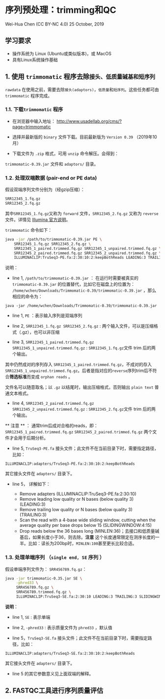 序列预处理：trimming和QC
================
Wei-Hua Chen (CC BY-NC 4.0)
25 October, 2019

## 学习要求

  - 操作系统为 Linux (Ubuntu或类似版本)，或 MacOS
  - 具有Linux系统操作基础

## 1\. 使用 `trimmomatic` 程序去除`接头、低质量碱基和短序列`

`rawdata` 在使用之前，需要去除`接头(adaptors)`，`低质量`和`短序列`。这些任务都可由 `trimmomatic`
程序完成。

### 1.1. 下载`trimmomatic` 程序

  - 在浏览器中输入地址： <http://www.usadellab.org/cms/?page=trimmomatic>

  - 选择并最新版的 `binary` 文件下载。目前最新版为 `Version 0.39` （2019年10月）

  - 下载文件为 `.zip` 格式，可用 `unzip` 命令解压。会得到：

`trimmomatic-0.39.jar` 文件和 `adaptors/` 目录。

### 1.2. 处理双端数据 (pair-end or PE data)

假设双端序列文件分别为（经gzip压缩）：

``` sh numberLines lineAnchors
SRR12345_1.fq.gz
SRR12345_2.fq.gz
```

其中`SRR12345_1.fq.gz`又称为 `forward` 文件，`SRR12345_2.fq.gz` 又称为 `reverse`
文件。详情见 [Illumina
官方说明](https://support.illumina.com/bulletins/2016/04/fastq-files-explained.html)。

`trimmomatic` 命令如下：

``` sh numberLines lineAnchors
java -jar /path/to/trimmomatic-0.39.jar PE \
    SRR12345_1.fq.gz SRR12345_2.fq.gz \
    SRR12345_1_paired.trimmed.fq.gz SRR12345_1_unpaired.trimmed.fq.gz \
    SRR12345_2_paired.trimmed.fq.gz SRR12345_2_unpaired.trimmed.fq.gz \
    ILLUMINACLIP:TruSeq3-PE.fa:2:30:10:2:keepBothReads LEADING:3 TRAILING:3 MINLEN:36
```

说明：

  - line 1, `/path/to/trimmomatic-0.39.jar` ： 在运行时需要被真实的
    `trimmomatic-0.39.jar` 的位置替代，比如它在磁盘上的位置为：
    `/home/wchen/Downloads/Trimmomatic-0.39/trimmomatic-0.39.jar`
    ，那么相应的命令为：

`java -jar /home/wchen/Downloads/Trimmomatic-0.39/trimmomatic-0.39.jar`

  - line 1, `PE` ：表示输入序列是双端序列

  - line 2, `SRR12345_1.fq.gz SRR12345_2.fq.gz` :
    两个输入文件，可以是压缩格式（.gz），也可以非压缩

  - line 3, `SRR12345_1_paired.trimmed.fq.gz
    SRR12345_1_unpaired.trimmed.fq.gz` : `SRR12345_1.fq.gz`文件 trim
    后的两个输出。

其中仍然成对的序列存入 `SRR12345_1_paired.trimmed.fq.gz`，不成对的存入
`SRR12345_1_unpaired.trimmed.fq.gz`。后者是指对应的`reverse`序列trim后不符合**筛选标准**而变成
`orphan reads` 。

文件名可以随意取名；以 `.gz` 以结尾时，输出压缩格式，否则输出 `plain text` 普通文本格式。

  - line 4, `SRR12345_2_paired.trimmed.fq.gz
    SRR12345_2_unpaired.trimmed.fq.gz` : `SRR12345_2.fq.gz`文件 trim
    后的两个输出。

\*\* 注意 \*\* ： 通常trim后成对合格的reads，即： `SRR12345_1_paired.trimmed.fq.gz`
`SRR12345_2_paired.trimmed.fq.gz` 两个文件才会用于后期分析。

  - line 5, `TruSeq3-PE.fa` 接头文件；此文件不在当前目录下时，需要指定路径，比如：

`ILLUMINACLIP:adapters/TruSeq3-PE.fa:2:30:10:2:keepBothReads`

其它接头文件在 `adapters/` 目录下。

  - line 5， 详解如下：
    
      - Remove adapters (ILLUMINACLIP:TruSeq3-PE.fa:2:30:10)
      - Remove leading low quality or N bases (below quality 3)
        (LEADING:3)
      - Remove trailing low quality or N bases (below quality 3)
        (TRAILING:3)
      - Scan the read with a 4-base wide sliding window, cutting when
        the average quality per base drops below 15 (SLIDINGWINDOW:4:15)
      - Drop reads below the 36 bases long
        (MINLEN:36)；去接口和低质量碱基后，如果长度小于36，则去除。**注意**
        这个长度通常限定在测序长度的一半。比如：读长为200bp时，`MINLEN:100`甚至更长比较合适。

### 1.3. 处理单端序列 （`single end, SE` 序列 ）

假设单端序列文件为： `SRR456789.fq.gz`：

``` sh numberLines lineAnchors
java -jar trimmomatic-0.35.jar SE \
     -phred33 \
     SRR456789.fq.gz \
     SRR456789.trimmed.fq.gz \
     ILLUMINACLIP:TruSeq3-SE.fa:2:30:10 LEADING:3 TRAILING:3 SLIDINGWINDOW:4:15 MINLEN:36
```

**说明**：

  - line 1, `SE` : 表示单端

  - line 2, `-phred33` : 表示质量文件为 `phred33` ，默认值

  - line 5，`TruSeq3-SE.fa` 接头文件；此文件不在当前目录下时，需要指定路径，比如：

`ILLUMINACLIP:adapters/TruSeq3-SE.fa:2:30:10:2:keepBothReads`

其它接头文件在 `adapters/` 目录下。

  - line 5 的其它参数意义见上面双端的解释。

## 2\. FASTQC工具进行序列质量评估
